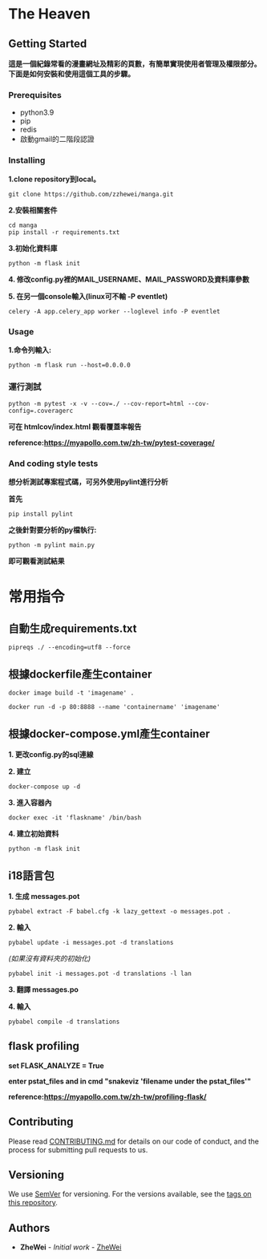 # The Heaven


## Getting Started
**這是一個紀錄常看的漫畫網址及精彩的頁數，有簡單實現使用者管理及權限部分。下面是如何安裝和使用這個工具的步驟。**

### Prerequisites
* python3.9
* pip
* redis
* 啟動gmail的二階段認證

### Installing
**1.clone repository到local。**
```shell
git clone https://github.com/zzhewei/manga.git
```

**2.安裝相關套件**
```shell
cd manga
pip install -r requirements.txt
```

**3.初始化資料庫**
```shell
python -m flask init
```

**4. 修改config.py裡的MAIL_USERNAME、MAIL_PASSWORD及資料庫參數** 

**5. 在另一個console輸入(linux可不輸 -P eventlet)**
```shell
celery -A app.celery_app worker --loglevel info -P eventlet 
```

### Usage
**1.命令列輸入:**
```shell
python -m flask run --host=0.0.0.0
```

### 運行測試
```shell
python -m pytest -x -v --cov=./ --cov-report=html --cov-config=.coveragerc
```

**可在 htmlcov/index.html 觀看覆蓋率報告**

**reference:https://myapollo.com.tw/zh-tw/pytest-coverage/**

### And coding style tests
**想分析測試專案程式碼，可另外使用pylint進行分析**

**首先**
```shell
pip install pylint
```

**之後針對要分析的py檔執行:**
```shell
python -m pylint main.py
```
**即可觀看測試結果**


# 常用指令
## 自動生成requirements.txt
```shell
pipreqs ./ --encoding=utf8 --force 
```

## 根據dockerfile產生container
```shell
docker image build -t 'imagename' .

docker run -d -p 80:8888 --name 'containername' 'imagename'
```

## 根據docker-compose.yml產生container
**1. 更改config.py的sql連線**

**2. 建立**
```shell
docker-compose up -d
```

**3. 進入容器內**
```shell
docker exec -it 'flaskname' /bin/bash
```

**4. 建立初始資料**
```shell
python -m flask init
```

## i18語言包
**1. 生成 messages.pot**
```shell
pybabel extract -F babel.cfg -k lazy_gettext -o messages.pot .
```

**2. 輸入**
```shell
pybabel update -i messages.pot -d translations
```

*(如果沒有資料夾的初始化)*
```shell
pybabel init -i messages.pot -d translations -l lan
```

**3. 翻譯 messages.po**

**4. 輸入**
```shell
pybabel compile -d translations
```

## flask profiling
**set FLASK_ANALYZE = True**

**enter pstat_files and in cmd "snakeviz 'filename under the pstat_files'"**

**reference:https://myapollo.com.tw/zh-tw/profiling-flask/**


## Contributing

Please read [CONTRIBUTING.md](https://gist.github.com/PurpleBooth/b24679402957c63ec426) for details on our code of conduct, and the process for submitting pull requests to us.

## Versioning

We use [SemVer](http://semver.org/) for versioning. For the versions available, see the [tags on this repository](https://github.com/your/project/tags). 

## Authors

* **ZheWei** - *Initial work* - [ZheWei](https://github.com/zzhewei)
